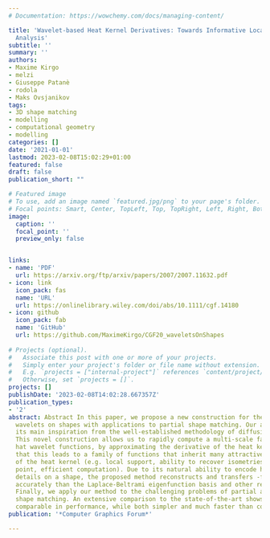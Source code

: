 ```yaml
---
# Documentation: https://wowchemy.com/docs/managing-content/

title: 'Wavelet-based Heat Kernel Derivatives: Towards Informative Localized Shape
  Analysis'
subtitle: ''
summary: ''
authors:
- Maxime Kirgo
- melzi
- Giuseppe Patanè
- rodola
- Maks Ovsjanikov
tags:
- 3D shape matching
- modelling
- computational geometry
- modelling
categories: []
date: '2021-01-01'
lastmod: 2023-02-08T15:02:29+01:00
featured: false
draft: false
publication_short: ""

# Featured image
# To use, add an image named `featured.jpg/png` to your page's folder.
# Focal points: Smart, Center, TopLeft, Top, TopRight, Left, Right, BottomLeft, Bottom, BottomRight.
image:
  caption: ''
  focal_point: ''
  preview_only: false


links:
- name: 'PDF'
  url: https://arxiv.org/ftp/arxiv/papers/2007/2007.11632.pdf
- icon: link
  icon_pack: fas
  name: 'URL'
  url: https://onlinelibrary.wiley.com/doi/abs/10.1111/cgf.14180
- icon: github
  icon_pack: fab
  name: 'GitHub'
  url: https://github.com/MaximeKirgo/CGF20_waveletsOnShapes
    
# Projects (optional).
#   Associate this post with one or more of your projects.
#   Simply enter your project's folder or file name without extension.
#   E.g. `projects = ["internal-project"]` references `content/project/deep-learning/index.md`.
#   Otherwise, set `projects = []`.
projects: []
publishDate: '2023-02-08T14:02:28.667357Z'
publication_types:
- '2'
abstract: Abstract In this paper, we propose a new construction for the Mexican hat
  wavelets on shapes with applications to partial shape matching. Our approach takes
  its main inspiration from the well-established methodology of diffusion wavelets.
  This novel construction allows us to rapidly compute a multi-scale family of Mexican
  hat wavelet functions, by approximating the derivative of the heat kernel. We demonstrate
  that this leads to a family of functions that inherit many attractive properties
  of the heat kernel (e.g. local support, ability to recover isometries from a single
  point, efficient computation). Due to its natural ability to encode high-frequency
  details on a shape, the proposed method reconstructs and transfers -functions more
  accurately than the Laplace-Beltrami eigenfunction basis and other related bases.
  Finally, we apply our method to the challenging problems of partial and large-scale
  shape matching. An extensive comparison to the state-of-the-art shows that it is
  comparable in performance, while both simpler and much faster than competing approaches.
publication: '*Computer Graphics Forum*'

---
```

